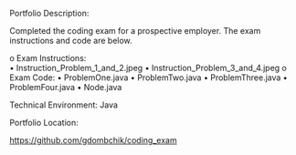 Portfolio Description:

Completed the coding exam for a prospective employer.  The exam instructions and code are below.

o	Exam Instructions:  
•	Instruction_Problem_1_and_2.jpeg
•	Instruction_Problem_3_and_4.jpeg
o	Exam Code:
•	ProblemOne.java
•	ProblemTwo.java
•	ProblemThree.java
•	ProblemFour.java
•	Node.java

Technical Environment:  Java

Portfolio Location:

https://github.com/gdombchik/coding_exam